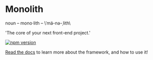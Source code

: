 # Monolith

noun – mono·lith – \ˈmä-nə-ˌlith\

'The core of your next front-end project.'

[![npm version](https://badge.fury.io/js/monolith-css.svg)](https://badge.fury.io/js/monolith-css)

[Read the docs](https://github.com/geotrev/monolith/wiki) to learn more about the framework, and how to use it!
